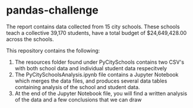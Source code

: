 # pandas-challenge

The report contains data collected from 15 city schools. These schools teach a collective 39,170 students, have a total budget of $24,649,428.00 across the schools.

This repository contains the following:
1. The resources folder found under PyCitySchools contains two CSV's with both school data and individual student data respecitvely
2. The PyCitySchoolsAnalysis.ipynb file contains a Jupyter Notebook which merges the data files, and produces several data tables containing analysis of the school and student data. 
3. At the end of the Jupyter Notebook file, you will find a written analysis of the data and a few conclusions that we can draw

